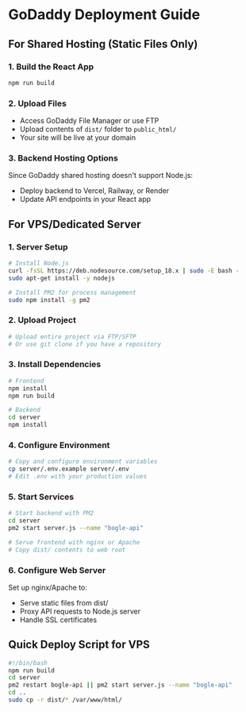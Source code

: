 # GoDaddy Deployment Guide

## For Shared Hosting (Static Files Only)

### 1. Build the React App
```bash
npm run build
```

### 2. Upload Files
- Access GoDaddy File Manager or use FTP
- Upload contents of `dist/` folder to `public_html/`
- Your site will be live at your domain

### 3. Backend Hosting Options
Since GoDaddy shared hosting doesn't support Node.js:
- Deploy backend to Vercel, Railway, or Render
- Update API endpoints in your React app

## For VPS/Dedicated Server

### 1. Server Setup
```bash
# Install Node.js
curl -fsSL https://deb.nodesource.com/setup_18.x | sudo -E bash -
sudo apt-get install -y nodejs

# Install PM2 for process management
sudo npm install -g pm2
```

### 2. Upload Project
```bash
# Upload entire project via FTP/SFTP
# Or use git clone if you have a repository
```

### 3. Install Dependencies
```bash
# Frontend
npm install
npm run build

# Backend
cd server
npm install
```

### 4. Configure Environment
```bash
# Copy and configure environment variables
cp server/.env.example server/.env
# Edit .env with your production values
```

### 5. Start Services
```bash
# Start backend with PM2
cd server
pm2 start server.js --name "bogle-api"

# Serve frontend with nginx or Apache
# Copy dist/ contents to web root
```

### 6. Configure Web Server
Set up nginx/Apache to:
- Serve static files from dist/
- Proxy API requests to Node.js server
- Handle SSL certificates

## Quick Deploy Script for VPS
```bash
#!/bin/bash
npm run build
cd server
pm2 restart bogle-api || pm2 start server.js --name "bogle-api"
cd ..
sudo cp -r dist/* /var/www/html/
```